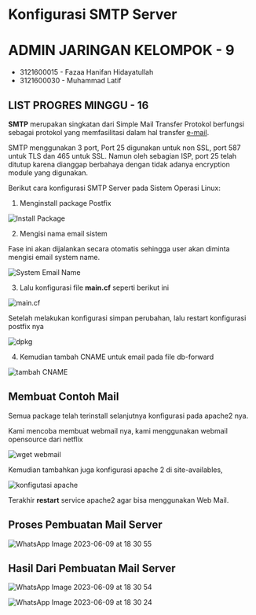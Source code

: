 # Konfigurasi SMTP Server

# ADMIN JARINGAN KELOMPOK - 9

- 3121600015 - Fazaa Hanifan Hidayatullah
- 3121600030 - Muhammad Latif

## LIST PROGRES MINGGU - 16

**SMTP** merupakan singkatan dari Simple Mail Transfer Protokol berfungsi sebagai protokol yang memfasilitasi dalam hal transfer <u>e-mail</u>. 

SMTP menggunakan 3 port, Port 25 digunakan untuk non SSL, port 587 untuk TLS dan 465 untuk SSL. Namun oleh sebagian ISP, port 25 telah ditutup karena dianggap berbahaya dengan tidak adanya encryption module yang digunakan.

Berikut cara konfigurasi SMTP Server pada Sistem Operasi Linux:
1. Menginstall package Postfix 


![Install Package](https://dev-to-uploads.s3.amazonaws.com/uploads/articles/oxjf71hkqcoptznokxx5.png)

2. Mengisi nama email sistem

Fase ini akan dijalankan secara otomatis sehingga user akan diminta mengisi email system name.

![System Email Name](https://dev-to-uploads.s3.amazonaws.com/uploads/articles/ihhbu984f8e5p9u27zoh.png)

3. Lalu konfigurasi file **main.cf** seperti berikut ini

![main.cf](https://dev-to-uploads.s3.amazonaws.com/uploads/articles/zyiwl4oumm836dxfxfy7.png)

Setelah melakukan konfigurasi simpan perubahan, lalu restart konfigurasi postfix nya

![dpkg](https://dev-to-uploads.s3.amazonaws.com/uploads/articles/45w2hvw0vou72dlhbjof.png)

4. Kemudian tambah CNAME untuk email pada file db-forward

![tambah CNAME](https://dev-to-uploads.s3.amazonaws.com/uploads/articles/le5012f6s5rgzv6j9joj.png)


## Membuat Contoh Mail

Semua package telah terinstall selanjutnya konfigurasi pada apache2 nya.

Kami mencoba membuat webmail nya, kami menggunakan webmail opensource dari netflix

![wget webmail](https://dev-to-uploads.s3.amazonaws.com/uploads/articles/r6q05of0m42gfekfj64q.png)

Kemudian tambahkan juga konfigurasi apache 2 di site-availables, 


![konfigutasi apache](https://dev-to-uploads.s3.amazonaws.com/uploads/articles/fd55u40bfiibavnymn45.png)

Terakhir **restart** service apache2 agar bisa menggunakan Web Mail. 

## Proses Pembuatan Mail Server
![WhatsApp Image 2023-06-09 at 18 30 55](https://github.com/Fazaa0702/WAJ/assets/89375335/68f0e575-3b16-480c-b485-68e1ca4127b0)

## Hasil Dari Pembuatan Mail Server
![WhatsApp Image 2023-06-09 at 18 30 54](https://github.com/Fazaa0702/WAJ/assets/89375335/d4dc4e2c-e279-4aa9-a220-5411052a0785)

![WhatsApp Image 2023-06-09 at 18 30 24](https://github.com/Fazaa0702/WAJ/assets/89375335/ae83b3a1-a92d-44e3-9185-8303805e5949)